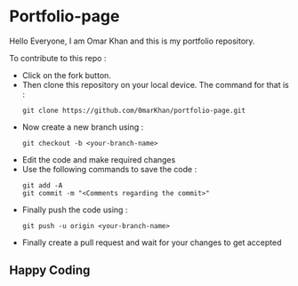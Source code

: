 # Portfolio-page

Hello Everyone, I am Omar Khan and this is my portfolio repository.

To contribute to this repo :

* Click on the fork button.
* Then clone this repository on your local device. The command for that is : 
    ```
    git clone https://github.com/0marKhan/portfolio-page.git
    ```
* Now create a new branch using : 
    ```
    git checkout -b <your-branch-name>
    ```
* Edit the code and make required changes
* Use the following commands to save the code :
    ```
    git add -A
    git commit -m "<Comments regarding the commit>"
    ```
* Finally push the code using : 
    ```
    git push -u origin <your-branch-name>
    ```
* Finally create a pull request and wait for your changes to get accepted

## Happy Coding



